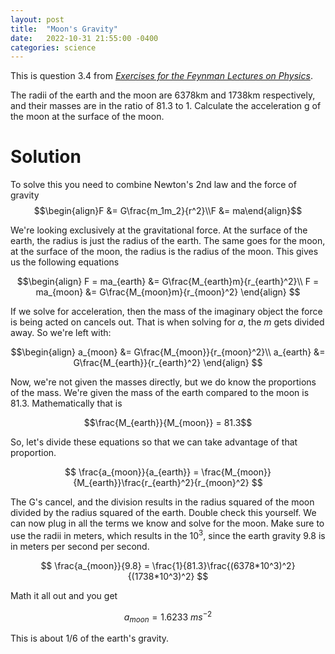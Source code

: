 ```yaml
---
layout: post
title:  "Moon's Gravity"
date:   2022-10-31 21:55:00 -0400
categories: science
---
```

This is question 3.4 from [_Exercises for the Feynman Lectures on Physics_](https://archive.org/details/exercises-for-the-feynman-lectures-on-physics-etc.-z-lib.org).

The radii of the earth and the moon are 6378km and 1738km respectively, and their masses are in the ratio of 81.3 to 1. Calculate the acceleration g of the moon at the surface of the moon.

# Solution
To solve this you need to combine Newton's 2nd law and the force of gravity $$\begin{align}F &= G\frac{m_1m_2}{r^2}\\F &= ma\end{align}$$

We're looking exclusively at the gravitational force. At the surface of the earth, the radius is just the radius of the earth. The same goes for the moon, at the surface of the moon, the radius is the radius of the moon. This gives us the following equations

$$\begin{align}
F = ma_{earth} &= G\frac{M_{earth}m}{r_{earth}^2}\\
F = ma_{moon} &= G\frac{M_{moon}m}{r_{moon}^2}
\end{align}
$$

If we solve for acceleration, then the mass of the imaginary object the force is being acted on cancels out. That is when solving for $a$, the $m$ gets divided away. So we're left with:

$$\begin{align}
a_{moon} &= G\frac{M_{moon}}{r_{moon}^2}\\
a_{earth} &= G\frac{M_{earth}}{r_{earth}^2}
\end{align}
$$

Now, we're not given the masses directly, but we do know the proportions of the mass. We're given the mass of the earth compared to the moon is 81.3. Mathematically that is 

$$\frac{M_{earth}}{M_{moon}} = 81.3$$

So, let's divide these equations so that we can take advantage of that proportion.

$$
\frac{a_{moon}}{a_{earth}} = \frac{M_{moon}}{M_{earth}}\frac{r_{earth}^2}{r_{moon}^2}
$$

The G's cancel, and the division results in the radius squared of the moon divided by the radius squared of the earth. Double check this yourself. We can now plug in all the terms we know and solve for the moon. Make sure to use the radii in meters, which results in the $10^3$, since the earth gravity 9.8 is in meters per second per second.

$$
\frac{a_{moon}}{9.8} = \frac{1}{81.3}\frac{(6378*10^3)^2}{(1738*10^3)^2}
$$

Math it all out and you get

$$a_{moon} = 1.6233\ ms^{-2}$$

This is about 1/6 of the earth's gravity.
